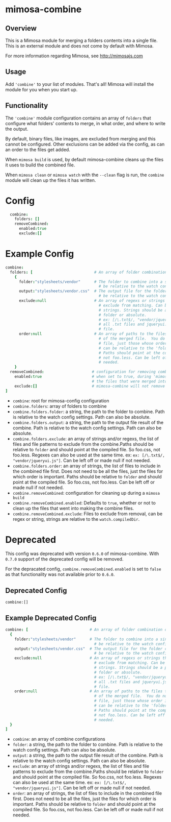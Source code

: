 mimosa-combine
===========

## Overview

This is a Mimosa module for merging a folders contents into a single file. This is an external module and does not come by default with Mimosa.

For more information regarding Mimosa, see http://mimosajs.com

## Usage

Add `'combine'` to your list of modules.  That's all!  Mimosa will install the module for you when you start up.

## Functionality

The `'combine'` module configuration contains an array of `folders` that configure what folders' contents to merge, in what order, and where to write the output.

By default, binary files, like images, are excluded from merging and this cannot be configured.  Other exclusions can be added via the config, as can an order to the files get added.

When `mimosa build` is used, by default mimosa-combine cleans up the files it uses to build the combined file.

When `mimosa clean` or `mimosa watch` with the `--clean` flag is run, the `combine` module will clean up the files it has written.

# Config

```coffeescript
  combine:
    folders: []
    removeCombined:
      enabled:true
      exclude:[]
```

# Example Config

```coffeescript
combine:
  folders: [                           # An array of folder combination details
    {
      folder:"stylesheets/vendor"      # The folder to combine into a single file. Path can
                                         # be relative to the watch config setting, or absolute.
      output:"stylesheets/vendor.css"  # The output file for the folder combination. Path can
                                         # be relative to the watch config setting, or absolute.
      exclude:null                     # An array of regexs or strings that match files to
                                         # exclude from matching. Can be a mix of regex and
                                         # strings. Strings should be a path relative to the
                                         # folder or absolute.
                                         # ex: [/\.txt$/, "vendor/jqueryui.js"], which would keep
                                         # all .txt files and jqueryui.js out of your combined
                                         # file.
      order:null                       # An array of paths to the files to place at the start
                                         # of the merged file.  You do not need to name every
                                         # file, just those whose order is important. Paths
                                         # can be relative to the 'folder' directory or absolute.
                                         # Paths should point at the compiled file. So foo.css,
                                         # not foo.less. Can be left off or made null if not
                                         # needed.
    }
  removeCombined:                     # configuration for removing combined files
    enabled:true                      # when set to true, during 'mimosa build' only, mimosa-combine will remove
                                      # the files that were merged into single files
    exclude:[]                        # mimosa-combine will not remove any of these files.
]

```

* `combine`: root for mimosa-config configuration
* `combine.folders`: array of folders to combine
* `combine.folders.folder`: a string, the path to the folder to combine. Path is relative to the watch config settings.  Path can also be absolute.
* `combine.folders.output`: a string, the path to the output file result of the combine.  Path is relative to the watch config settings.  Path can also be absolute.
* `combine.folders.exclude`: an array of strings and/or regexs, the list of files and file patterns to exclude from the combine.Paths should be relative to `folder` and should point at the compiled file. So foo.css, not foo.less. Regexes can also be used at the same time.  ex: `ex: [/\.txt$/, "vendor/jqueryui.js"]`. Can be left off or made null if not needed.
* `combine.folders.order`: an array of strings, the list of files to include in the combined file first. Does not need to be all the files, just the files for which order is important. Paths should be relative to `folder` and should point at the compiled file. So foo.css, not foo.less. Can be left off or made null if not needed.
* `combine.removeCombined`: configuration for cleaning up during a `mimosa build`
* `combine.removeCombined.enabled`: Defaults to `true`, whether or not to clean up the files that went into making the combine files.
* `combine.removeCombined.exclude`: Files to exclude from removal, can be regex or string, strings are relative to the `watch.compiledDir`.


# Deprecated

This config was deprecated with version `0.6.0` of mimosa-combine. With `0.7.0` support of the deprecated config will be removed.

For the depracated config, `combine.removeCombined.enabled` is set to `false` as that functionality was not available prior to `0.6.0`.

## Deprecated Config

```
combine:[]
```

## Example Deprecated Config

```coffeescript
combine: [                           # An array of folder combination details
  {
    folder:"stylesheets/vendor"      # The folder to combine into a single file. Path can
                                       # be relative to the watch config setting, or absolute.
    output:"stylesheets/vendor.css"  # The output file for the folder combination. Path can
                                       # be relative to the watch config setting, or absolute.
    exclude:null                     # An array of regexs or strings that match files to
                                       # exclude from matching. Can be a mix of regex and
                                       # strings. Strings should be a path relative to the
                                       # folder or absolute.
                                       # ex: [/\.txt$/, "vendor/jqueryui.js"], which would keep
                                       # all .txt files and jqueryui.js out of your combined
                                       # file.
    order:null                       # An array of paths to the files to place at the start
                                       # of the merged file.  You do not need to name every
                                       # file, just those whose order is important. Paths
                                       # can be relative to the 'folder' directory or absolute.
                                       # Paths should point at the compiled file. So foo.css,
                                       # not foo.less. Can be left off or made null if not
                                       # needed.
  }
]

```

* `combine`: an array of combine configurations
* `folder`: a string, the path to the folder to combine. Path is relative to the watch config settings.  Path can also be absolute.
* `output`: a string, the path to the output file result of the combine.  Path is relative to the watch config settings.  Path can also be absolute.
* `exclude`: an array of strings and/or regexs, the list of files and file patterns to exclude from the combine.Paths should be relative to `folder` and should point at the compiled file. So foo.css, not foo.less. Regexes can also be used at the same time.  ex: `ex: [/\.txt$/, "vendor/jqueryui.js"]`. Can be left off or made null if not needed.
* `order`: an array of strings, the list of files to include in the combined file first. Does not need to be all the files, just the files for which order is important. Paths should be relative to `folder` and should point at the compiled file. So foo.css, not foo.less. Can be left off or made null if not needed.
